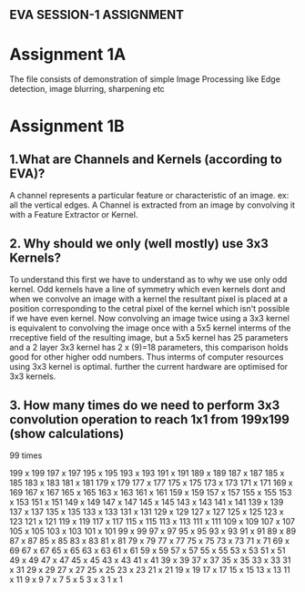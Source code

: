 ## EVA SESSION-1 ASSIGNMENT

# Assignment 1A
The file consists of demonstration of simple Image Processing like Edge detection, image blurring, sharpening etc
# Assignment 1B

## 1.What are Channels and Kernels (according to EVA)?
   A channel represents a particular feature or characteristic of an image. ex: all the vertical edges.	
   A Channel is extracted from an image by convolving it with a Feature Extractor or Kernel.

## 2. Why should we only (well mostly) use 3x3 Kernels?
   To understand this first we have to understand as to why we use only odd kernel. Odd kernels have a line of symmetry 
   which even kernels dont and when we convolve an image with a kernel the resultant pixel is placed at a position corresponding
   to the cetral pixel of the kernel which isn't possible if we have even kernel. Now convolving an image twice using a 3x3 kernel
   is equivalent to convolving the image once with a 5x5 kernel interms of the rreceptive field of the resulting image, but a 5x5 kernel
   has 25 parameters and a 2 layer 3x3 kernel has 2 x (9)=18 parameters, this comparison holds good for other higher odd numbers. Thus interms
   of computer resources using 3x3 kernel is optimal. further the current hardware are optimised for 3x3 kernels.

## 3. How many times do we need to perform 3x3 convolution operation to reach 1x1 from 199x199 (show calculations)
   99 times

199	x	199
197	x	197
195	x	195
193	x	193
191	x	191
189	x	189
187	x	187
185	x	185
183	x	183
181	x	181
179	x	179
177	x	177
175	x	175
173	x	173
171	x	171
169	x	169
167	x	167
165	x	165
163	x	163
161	x	161
159	x	159
157	x	157
155	x	155
153	x	153
151	x	151
149	x	149
147	x	147
145	x	145
143	x	143
141	x	141
139	x	139
137	x	137
135	x	135
133	x	133
131	x	131
129	x	129
127	x	127
125	x	125
123	x	123
121	x	121
119	x	119
117	x	117
115	x	115
113	x	113
111	x	111
109	x	109
107	x	107
105	x	105
103	x	103
101	x	101
99	x	99
97	x	97
95	x	95
93	x	93
91	x	91
89	x	89
87	x	87
85	x	85
83	x	83
81	x	81
79	x	79
77	x	77
75	x	75
73	x	73
71	x	71
69	x	69
67	x	67
65	x	65
63	x	63
61	x	61
59	x	59
57	x	57
55	x	55
53	x	53
51	x	51
49	x	49
47	x	47
45	x	45
43	x	43
41	x	41
39	x	39
37	x	37
35	x	35
33	x	33
31	x	31
29	x	29
27	x	27
25	x	25
23	x	23
21	x	21
19	x	19
17	x	17
15	x	15
13	x	13
11	x	11
9	x	9
7	x	7
5	x	5
3	x	3
1	x	1
